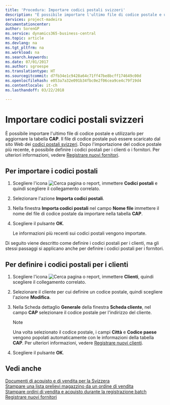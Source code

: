 ```yaml
---
title: 'Procedura: Importare codici postali svizzeri'
description: "È possibile importare l'ultimo file di codice postale e utilizzarlo per aggiornare la tabella **CAP**. Il file di codice postale può essere scaricato dal sito Web dei codici postali svizzeri. Dopo l'importazione del codice postale più recente, è possibile definire i codici postali per i clienti o i fornitori."
services: project-madeira
documentationcenter: 
author: SorenGP
ms.service: dynamics365-business-central
ms.topic: article
ms.devlang: na
ms.tgt_pltfrm: na
ms.workload: na
ms.search.keywords: 
ms.date: 07/01/2017
ms.author: sgroespe
ms.translationtype: HT
ms.sourcegitcommit: d7fb34e1c9428a64c71ff47be8bcff174649c00d
ms.openlocfilehash: e053a7a32e091b34fbc0e2f06cea9ce4c79f19d4
ms.contentlocale: it-ch
ms.lasthandoff: 03/22/2018

---
```

# <a name="import-swiss-post-codes"></a>Importare codici postali svizzeri
È possibile importare l'ultimo file di codice postale e utilizzarlo per aggiornare la tabella **CAP**. Il file di codice postale può essere scaricato dal sito Web dei [codici postali svizzeri](http://go.microsoft.com/fwlink/?LinkId=150292). Dopo l'importazione del codice postale più recente, è possibile definire i codici postali per i clienti o i fornitori. Per ulteriori informazioni, vedere [Registrare nuovi fornitori](../../purchasing-how-register-new-vendors.md).  

## <a name="to-import-post-codes"></a>Per importare i codici postali  

1.  Scegliere l'icona ![Cerca pagina o report](../../media/ui-search/search_small.png "Cerca pagina o report"), immettere **Codici postali** e quindi scegliere il collegamento correlato.  
2.  Selezionare l'azione **Importa codici postali**.  
3.  Nella finestra **Importa codici postali** nel campo **Nome file** immettere il nome del file di codice postale da importare nella tabella **CAP**.  
4.  Scegliere il pulsante **OK**.  

    Le informazioni più recenti sui codici postali vengono importate.  

Di seguito viene descritto come definire i codici postali per i clienti, ma gli stessi passaggi si applicano anche per definire i codici postali per i fornitori.  

## <a name="to-define-post-codes-for-customers"></a>Per definire i codici postali per i clienti  

1.  Scegliere l'icona ![Cerca pagina o report](../../media/ui-search/search_small.png "icona Cerca pagina o report"), immettere **Clienti**, quindi scegliere il collegamento correlato.  
2.  Selezionare il cliente per cui definire un codice postale, quindi scegliere l'azione **Modifica**.  
3.  Nella Scheda dettaglio **Generale** della finestra **Scheda cliente**, nel campo **CAP** selezionare il codice postale per l'indirizzo del cliente.  

    > [!NOTE]  
    >  Una volta selezionato il codice postale, i campi **Città** e **Codice paese** vengono popolati automaticamente con le informazioni della tabella **CAP**. Per ulteriori informazioni, vedere [Registrare nuovi clienti](../../sales-how-register-new-customers.md).  

4.  Scegliere il pulsante **OK**.  

## <a name="see-also"></a>Vedi anche   
 [Documenti di acquisto e di vendita per la Svizzera](swiss-purchase-documents-and-sales-documents.md)   
 [Stampare una lista prelievi magazzino da un ordine di vendita](how-to-print-an-inventory-picking-list-from-a-sales-order.md)   
 [Stampare ordini di vendita e acquisto durante la registrazione batch](how-to-print-sales-and-purchase-orders-during-batch-posting.md)   
 [Registrare nuovi fornitori](../../purchasing-how-register-new-vendors.md)  

